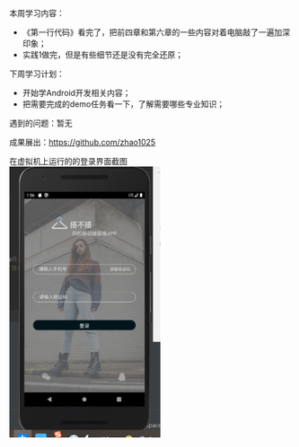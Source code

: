 本周学习内容：  
  + 《第一行代码》看完了，把前四章和第六章的一些内容对着电脑敲了一遍加深印象；
  + 实践1做完，但是有些细节还是没有完全还原；  

下周学习计划：  
  + 开始学Android开发相关内容；
  + 把需要完成的demo任务看一下，了解需要哪些专业知识；  

遇到的问题：暂无  

成果展出：https://github.com/zhao1025  

在虚拟机上运行的的登录界面截图  
![](截图.PNG)